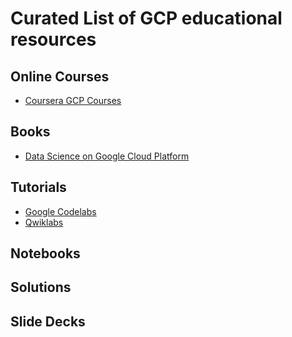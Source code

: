 # Curated List of GCP educational resources

## Online Courses
* [Coursera GCP Courses](https://www.coursera.org/courses?query=gcp)

## Books

* [Data Science on Google Cloud Platform](https://www.amazon.com/Data-Science-Google-Cloud-Platform-ebook/dp/B0787L7RK3/)

## Tutorials

* [Google Codelabs](g.co/codelabs)
* [Qwiklabs](google.qwiklabs.com)

## Notebooks

## Solutions

## Slide Decks

